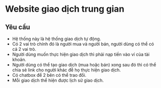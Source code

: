 # Website giao dịch trung gian

## Yêu cầu

- Hệ thống này là hệ thống giao dịch tự động.
- Có 2 vai trò chính đó là người mua và người bán, người dùng có thể có cả 2 vai trò.
- Người dùng muốn thực hiện giao dịch thì phải nạp tiền vào ví của tài khoản.
- Người dùng có thể tạo giao dịch (mua hoặc bán) xong sau đó thì có thể chia sẻ link cho người khác để họ thực hiện giao dịch.
- Có chatbox để 2 bên có thể trao đổi.
- Mỗi giao dịch thể hiện được lịch sử giao dịch.
